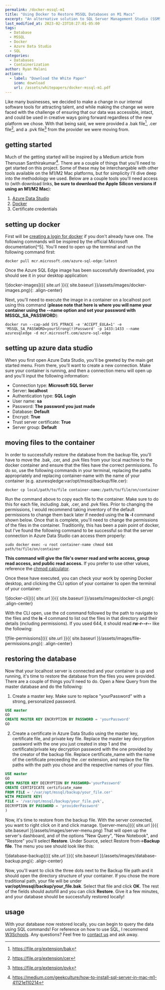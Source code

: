 ```yaml
---
permalink: /docker-mssql-m1
title: "Using Docker to Restore MSSQL Databases on M1 Macs"
excerpt: "An alternative solution to SQL Server Management Studio (SSMS) for M1/M2 Macs."
last_modified_at: 2023-02-23T10:27:01-05:00
tags:
  - Database
  - MSSQL
  - Docker
  - Azure Data Studio
  - SQL
categories:
  - Databases
  - Containerization
author: Ryan Malani
actions:
  - label: "Download the White Paper"
    icon: download
    url: /assets/whitepapers/docker-mssql-m1.pdf
---
```


Like many businesses, we decided to make a change in our internal software tools for attracting talent, and while making the change we were faced with the challenge of ensuring that our data was accessible, intact, and could be used in creative ways going forward regardless of the new platform we chose. With that being said, we were provided a .bak file[^1], .cer file[^2], and a .pvk file[^3] from the provider we were moving from.

## getting started

Much of the getting started will be inspired by a Medium article from Thenusan Santhirakumar[^4]. There are a couple of things that you'll need to get started on this project. Some of these may be interchangable with other tools available on the M1/M2 Mac platforms, but for simplicity I'll dive deep into the methodology we used. Below are a couple tools you'll need access to (with download links, **be sure to download the Apple Silicon versions if using an M1/M2 Mac**):

1. [Azure Data Studio](https://learn.microsoft.com/en-us/sql/azure-data-studio/download-azure-data-studio?view=sql-server-ver16&culture=en-us&country=us&tabs=redhat-install%2Credhat-uninstall)
2. [Docker](https://www.docker.com/products/docker-desktop/)
3. Certificate credentials

[^1]: <https://file.org/extension/bak>
[^2]: <https://file.org/extension/cer>
[^3]: <https://file.org/extension/pvk>
[^4]: <https://medium.com/geekculture/how-to-install-sql-server-in-mac-m1-41121e110214>

## setting up docker

First will be [creating a login for docker](https://hub.docker.com) if you don't already have one. The following commands will be inspired by the official Microsoft documentation[^5]. You'll need to open up the terminal and run the following command first:

```
docker pull mcr.microsoft.com/azure-sql-edge:latest
```

Once the Azure SQL Edge image has been successfully downloaded, you should see it in your desktop application:

![docker-images]({{ site.url }}{{ site.baseurl }}/assets/images/docker-images.png){: .align-center}

Next, you'll need to execute the image in a container on a localhost port using this command (**please note that here is where you will name your container using the --name option and set your password with MSSQL_SA_PASSWORD**):

```
docker run --cap-add SYS_PTRACE -e 'ACCEPT_EULA=1' -e 'MSSQL_SA_PASSWORD=yourStrong(!)Password' -p 1433:1433 --name azuresqledge -d mcr.microsoft.com/azure-sql-edge
```

## setting up azure data studio

When you first open Azure Data Studio, you'll be greeted by the main get started menu. From there, you'll want to create a new connection. Make sure your container is running, and then a connection menu will open up and you'll input the following information:

- Connection type: **Microsoft SQL Server**
- Server: **localhost**
- Authentication type: **SQL Login**
- User name: **sa**
- Password: **The password you just made**
- Database: **Default**
- Encrypt: **True**
- Trust server certificate: **True**
- Server group: **Default**

## moving files to the container

In order to successfully restore the database from the backup file, you'll have to move the .bak, .cer, and .pvk files from your local machine to the docker container and ensure that the files have the correct permissions. To do so, use the following commands in your terminal, replacing the paths appropriately and replacing container-name with the name of your container (e.g. azuresqledge:var/opt/mssql/backup/file.cer):

```
docker cp local/path/to/file container-name:/path/to/file/on/container
```

Run the command above to copy each file to the container. Make sure to do this for each file, including .bak, .cer, and .pvk files. Prior to changing the permissions, I would recommend taking inventory of the default permissions to change them back later if needed using the **ls -l** command shown below. Once that is complete, you'll need to change the permissions of the files in the container. Traditionlly, this has been a pain point of docker, but I've found the following command to be successful so that the server connection in Azure Data Studio can access them properly:

```
sudo docker exec -u root container-name chmod 644 path/to/file/on/container
```

**This command will give the file's owner read and write access, group read access, and public read access.** If you prefer to use other values, reference the [chmod calculator](https://chmod-calculator.com).

Once these have executed, you can check your work by opening Docker desktop, and clicking the CLI option of your container to open the terminal of your container:

![docker-cli]({{ site.url }}{{ site.baseurl }}/assets/images/docker-cli.png){: .align-center}

With the CLI open, use the cd command followed by the path to navigate to the files and the **ls -l** command to list out the files in that directory and their details (including permissions). If you used 644, it should read **rw-r--r--** like the following:

![file-permissions]({{ site.url }}{{ site.baseurl }}/assets/images/file-permissions.png){: .align-center}

## restoring the database

Now that your localhost server is connected and your container is up and running, it's time to restore the database from the files you were provided. There are a couple of things you'll need to do. Open a New Query from the master database and do the following:

1. Create a master key. Make sure to replace "yourPassword" with a strong, personalized password.

```sql
USE master
GO
CREATE MASTER KEY ENCRYPTION BY PASSWORD = 'yourPassword'
GO
```

2. Create a certificate in Azure Data Studio using the master key, certificate file, and private key file. Replace the master key decryption password with the one you just created in step 1 and the certificate/private key decryption password with the one provided by the creator of the backup file. Replace certificate_name with the name of the certificate preceeding the .cer extension, and replace the file paths with the path you chose and the respective names of your files.

```sql
USE master
GO
OPEN MASTER KEY DECRYPTION BY PASSWORD='yourPassword'
CREATE CERTIFICATE certificate_name
FROM FILE = '/var/opt/mssql/backup/your_file.cer'
WITH PRIVATE KEY(
FILE = '/var/opt/mssql/backup/your_file.pvk',
DECRYPTION BY PASSWORD = 'providerPassword'
)
```

Now, it's time to restore from the backup file. With the server connected, you want to right click on it and click manage. ![server-menu]({{ site.url }}{{ site.baseurl }}/assets/images/server-menu.png) That will open up the server's dashboard, and of the options "New Query", "New Notebook", and "Restore" you'll select **Restore**. Under Source, select Restore from->**Backup file**. The menu you see should look like this:

![database-backup]({{ site.url }}{{ site.baseurl }}/assets/images/database-backup.png){: .align-center}

Now, you'll want to click the three dots next to the Backup file path and it should open the directory structure of your container. If you chose the more traditional path, your file will be under **var/opt/mssql/backup/your_file.bak**. Select that file and click **OK**. The rest of the fields should autofill and you can click **Restore**. Give it a few minutes, and your database should be successfully restored locally!

## usage

With your database now restored locally, you can begin to query the data using SQL commands! For reference on how to use SQL, I recommend [W3Schools](https://www.w3schools.com/sql/sql_syntax.asp). Any questions? Feel free to [contact us](mailto:labs@inflowfed.com) and ask away.
